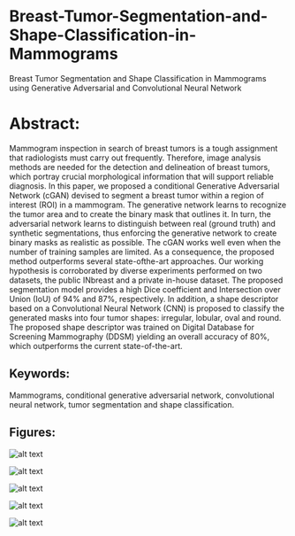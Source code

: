 # Breast-Tumor-Segmentation-and-Shape-Classification-in-Mammograms
Breast Tumor Segmentation and Shape Classification in Mammograms using Generative Adversarial and Convolutional Neural Network

# Abstract:
Mammogram inspection in search of breast tumors is a tough assignment that radiologists
must carry out frequently. Therefore, image analysis methods are needed for the
detection and delineation of breast tumors, which portray crucial morphological information
that will support reliable diagnosis. In this paper, we proposed a conditional
Generative Adversarial Network (cGAN) devised to segment a breast tumor within a
region of interest (ROI) in a mammogram. The generative network learns to recognize
the tumor area and to create the binary mask that outlines it. In turn, the adversarial
network learns to distinguish between real (ground truth) and synthetic segmentations,
thus enforcing the generative network to create binary masks as realistic as possible.
The cGAN works well even when the number of training samples are limited. As a
consequence, the proposed method outperforms several state-ofthe-art approaches. Our
working hypothesis is corroborated by diverse experiments performed on two datasets,
the public INbreast and a private in-house dataset. The proposed segmentation model
provides a high Dice coefficient and Intersection over Union (IoU) of 94% and 87%,
respectively. In addition, a shape descriptor based on a Convolutional Neural Network
(CNN) is proposed to classify the generated masks into four tumor shapes: irregular,
lobular, oval and round. The proposed shape descriptor was trained on Digital
Database for Screening Mammography (DDSM) yielding an overall accuracy of 80%,
which outperforms the current state-of-the-art.

## Keywords: 
Mammograms, conditional generative adversarial network, convolutional
neural network, tumor segmentation and shape classification.

## Figures:
![alt text]([https://github.com/Pooryamn/Hotel-reservation-System/blob/master/reserve.png](https://github.com/Pooryamn/Breast-Tumor-Segmentation-and-Shape-Classification-in-Mammograms/blob/master/Fig1.jpg))

![alt text]([https://github.com/Pooryamn/Hotel-reservation-System/blob/master/reserve.png](https://github.com/Pooryamn/Breast-Tumor-Segmentation-and-Shape-Classification-in-Mammograms/blob/master/Fig2.jpg))

![alt text]([https://github.com/Pooryamn/Hotel-reservation-System/blob/master/reserve.png](https://github.com/Pooryamn/Breast-Tumor-Segmentation-and-Shape-Classification-in-Mammograms/blob/master/Fig3.jpg))

![alt text]([https://github.com/Pooryamn/Hotel-reservation-System/blob/master/reserve.png](https://github.com/Pooryamn/Breast-Tumor-Segmentation-and-Shape-Classification-in-Mammograms/blob/master/Fig4.jpg))

![alt text]([https://github.com/Pooryamn/Hotel-reservation-System/blob/master/reserve.png](https://github.com/Pooryamn/Breast-Tumor-Segmentation-and-Shape-Classification-in-Mammograms/blob/master/Fig5.jpg))
